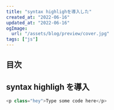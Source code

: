 ```yaml
---
title: "syntax highlighを導入した"
created_at: "2022-06-16"
updated_at: "2022-06-16"
ogImage:
  url: "/assets/blog/preview/cover.jpg"
tags: ["js"]
---
```


## 目次

## syntax highligh を導入

```js
<p class="hey">Type some code here</p>
```
